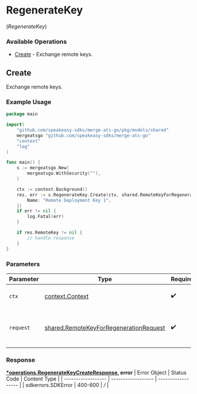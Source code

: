 # RegenerateKey
(*RegenerateKey*)

### Available Operations

* [Create](#create) - Exchange remote keys.

## Create

Exchange remote keys.

### Example Usage

```go
package main

import(
	"github.com/speakeasy-sdks/merge-ats-go/pkg/models/shared"
	mergeatsgo "github.com/speakeasy-sdks/merge-ats-go"
	"context"
	"log"
)

func main() {
    s := mergeatsgo.New(
        mergeatsgo.WithSecurity(""),
    )

    ctx := context.Background()
    res, err := s.RegenerateKey.Create(ctx, shared.RemoteKeyForRegenerationRequest{
        Name: "Remote Deployment Key 1",
    })
    if err != nil {
        log.Fatal(err)
    }

    if res.RemoteKey != nil {
        // handle response
    }
}
```

### Parameters

| Parameter                                                                                            | Type                                                                                                 | Required                                                                                             | Description                                                                                          |
| ---------------------------------------------------------------------------------------------------- | ---------------------------------------------------------------------------------------------------- | ---------------------------------------------------------------------------------------------------- | ---------------------------------------------------------------------------------------------------- |
| `ctx`                                                                                                | [context.Context](https://pkg.go.dev/context#Context)                                                | :heavy_check_mark:                                                                                   | The context to use for the request.                                                                  |
| `request`                                                                                            | [shared.RemoteKeyForRegenerationRequest](../../pkg/models/shared/remotekeyforregenerationrequest.md) | :heavy_check_mark:                                                                                   | The request object to use for the request.                                                           |


### Response

**[*operations.RegenerateKeyCreateResponse](../../pkg/models/operations/regeneratekeycreateresponse.md), error**
| Error Object       | Status Code        | Content Type       |
| ------------------ | ------------------ | ------------------ |
| sdkerrors.SDKError | 400-600            | */*                |
